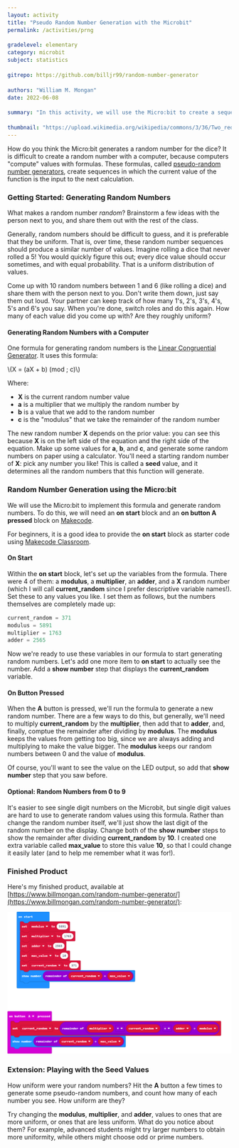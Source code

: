```yaml
---
layout: activity
title: "Pseudo Random Number Generation with the Microbit"
permalink: /activities/prng

gradelevel: elementary
category: microbit
subject: statistics

gitrepo: https://github.com/billjr99/random-number-generator

authors: "William M. Mongan"
date: 2022-06-08

summary: "In this activity, we will use the Micro:bit to create a sequence of pseudo-random numbers using a formula."

thumbnail: "https://upload.wikimedia.org/wikipedia/commons/3/36/Two_red_dice_01.svg"
---
```


How do you think the Micro:bit generates a random number for the dice?  It is difficult to create a random number with a computer, because computers &quot;compute&quot; values with formulas.  These formulas, called [pseudo-random number generators](https://www.geeksforgeeks.org/pseudo-random-number-generator-prng/), create sequences in which the current value of the function is the input to the next calculation.  

### Getting Started: Generating Random Numbers

What makes a random number <i>random</i>?  Brainstorm a few ideas with the person next to you, and share them out with the rest of the class.

Generally, random numbers should be difficult to guess, and it is preferable that they be uniform.  That is, over time, these random number sequences should produce a similar number of values.  Imagine rolling a dice that never rolled a 5!  You would quickly figure this out; every dice value should occur sometimes, and with equal probability.  That is a uniform distribution of values.

Come up with 10 random numbers between 1 and 6 (like rolling a dice) and share them with the person next to you.  Don't write them down, just say them out loud.  Your partner can keep track of how many 1's, 2's, 3's, 4's, 5's and 6's you say.  When you're done, switch roles and do this again.  How many of each value did you come up with?  Are they roughly uniform?

#### Generating Random Numbers with a Computer

One formula for generating random numbers is the [Linear Congruential Generator](https://en.wikipedia.org/wiki/Linear_congruential_generator).  It uses this formula:

<span>\\(X = (aX + b) (mod \; c)\\)</span> 

Where:

* <strong>X</strong> is the current random number value
* <strong>a</strong> is a multiplier that we multiply the random number by
* <strong>b</strong> is a value that we add to the random number
* <strong>c</strong> is the &quot;modulus&quot; that we take the remainder of the random number

The new random number <strong>X</strong> depends on the prior value: you can see this because <strong>X</strong> is on the left side of the equation and the right side of the equation.  Make up some values for <strong>a</strong>, <strong>b</strong>, and <strong>c</strong>, and generate some random numbers on paper using a calculator.  You'll need a starting random number of <strong>X</strong>: pick any number you like!  This is called a <strong>seed</strong> value, and it determines all the random numbers that this function will generate.

### Random Number Generation using the Micro:bit

We will use the Micro:bit to implement this formula and generate random numbers.  To do this, we will need an <strong>on start</strong> block and an <strong>on button A pressed</strong> block on [Makecode](https://makecode.microbit.org/).

For beginners, it is a good idea to provide the <strong>on start</strong> block as starter code using [Makecode Classroom](https://classroom.microbit.org/).

#### On Start

Within the <strong>on start</strong> block, let's set up the variables from the formula.  There were 4 of them: a <strong>modulus</strong>, a <strong>multiplier</strong>, an <strong>adder</strong>, and a <strong>X</strong> random number (which I will call <strong>current_random</strong> since I prefer descriptive variable names!).  Set these to any values you like.  I set them as follows, but the numbers themselves are completely made up:

```python
current_random = 371
modulus = 5891
multiplier = 1763
adder = 2565
```

Now we're ready to use these variables in our formula to start generating random numbers.  Let's add one more item to <strong>on start</strong> to actually see the number.  Add a <strong>show number</strong> step that displays the <strong>current_random</strong> variable.

#### On Button Pressed
When the <strong>A</strong> button is pressed, we'll run the formula to generate a new random number.  There are a few ways to do this, but generally, we'll need to multiply <strong>current_random</strong> by the <strong>multiplier</strong>, then add that to <strong>adder</strong>, and, finally, comptue the remainder after dividing by <strong>modulus</strong>.  The <strong>modulus</strong> keeps the values from getting too big, since we are always adding and multiplying to make the value bigger.  The <strong>modulus</strong> keeps our random numbers between 0 and the value of <strong>modulus</strong>.

Of course, you'll want to see the value on the LED output, so add that <strong>show number</strong> step that you saw before.

#### Optional: Random Numbers from 0 to 9
It's easier to see single digit numbers on the Microbit, but single digit values are hard to use to generate random values using this formula.  Rather than change the random number itself, we'll just show the last digit of the random number on the display.  Change both of the <strong>show number</strong> steps to show the remainder after dividing <strong>current_random</strong> by <strong>10</strong>.  I created one extra variable called <strong>max_value</strong> to store this value <strong>10</strong>, so that I could change it easily later (and to help me remember what it was for!).

### Finished Product
Here's my finished product, available at [https://www.billmongan.com/random-number-generator/](https://www.billmongan.com/random-number-generator/):

<p align="center">
<img style="max-width:100%;" alt="The finished hide and seek project in the Microbit Makecode" src="https://github.com/billjr99/random-number-generator/raw/master/.github/makecode/blocks.png">
</p>

### Extension: Playing with the Seed Values

How uniform were your random numbers?  Hit the <strong>A</strong> button a few times to generate some pseudo-random numbers, and count how many of each number you see.  How uniform are they?  

Try changing the <strong>modulus</strong>, <strong>multiplier</strong>, and <strong>adder</strong>, values to ones that are more uniform, or ones that are less uniform.  What do you notice about them?  For example, advanced students might try larger numbers to obtain more uniformity, while others might choose odd or prime numbers.  